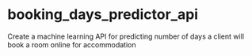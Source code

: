 # booking_days_predictor_api
Create a machine learning API for predicting number of days a client will book a room online for accommodation 

